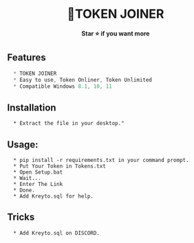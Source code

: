 <h1 align="center">💎TOKEN JOINER</h1>

<p align='center'>
  <b>Star ⭐ if you want more</b><br>
</p>


## Features
```js
  * TOKEN JOINER
  * Easy to use, Token Onliner, Token Unlimited
  * Compatible Windows 8.1, 10, 11
```

## Installation
```
  * Extract the file in your desktop."
```

##  Usage:
```
  * pip install -r requirements.txt in your command prompt.
  * Put Your Token in Tokens.txt
  * Open Setup.bat
  * Wait...
  * Enter The Link
  * Done.
  * Add Kreyto.sql for help.
```

## Tricks
```
  * Add Kreyto.sql on DISCORD.
```